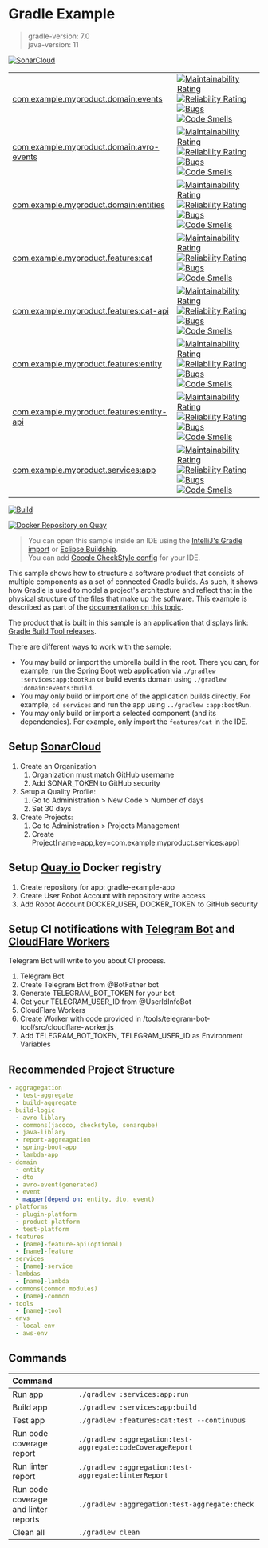 # Gradle Example
> gradle-version: 7.0  
> java-version: 11

[![SonarCloud](https://sonarcloud.io/images/project_badges/sonarcloud-orange.svg)](https://sonarcloud.io/dashboard?id=srcmaxim-gradle-example)  
<table style="width:100%">
  <tr>
    <td>
      <a href="https://sonarcloud.io/dashboard?id=com.example.myproduct.domain:events" rel="nofollow">
        com.example.myproduct.domain:events
      </a>
    </td>
    <td>
      <a href="https://sonarcloud.io/dashboard?id=com.example.myproduct.domain:events" rel="nofollow"><img
            src="https://sonarcloud.io/api/project_badges/measure?project=com.example.myproduct.domain:events&metric=sqale_rating"
            alt="Maintainability Rating" style="max-width:100%;">
      </a>
      <a href="https://sonarcloud.io/dashboard?id=com.example.myproduct.domain:events" rel="nofollow"><img
            src="https://sonarcloud.io/api/project_badges/measure?project=com.example.myproduct.domain:events&metric=reliability_rating"
            alt="Reliability Rating" style="max-width:100%;">
      </a>
      <a href="https://sonarcloud.io/dashboard?id=com.example.myproduct.domain:events" rel="nofollow"><img
            src="https://sonarcloud.io/api/project_badges/measure?project=com.example.myproduct.domain:events&metric=bugs"
            alt="Bugs" style="max-width:100%;">
      </a>
      <a href="https://sonarcloud.io/dashboard?id=com.example.myproduct.domain:events" rel="nofollow"><img
            src="https://sonarcloud.io/api/project_badges/measure?project=com.example.myproduct.domain:events&metric=code_smells"
            alt="Code Smells" style="max-width:100%;">
      </a>
    </td>
  </tr>
  <tr>
    <td>
      <a href="https://sonarcloud.io/dashboard?id=com.example.myproduct.domain:avro-events" rel="nofollow">
        com.example.myproduct.domain:avro-events
      </a>
    </td>
    <td>
      <a href="https://sonarcloud.io/dashboard?id=com.example.myproduct.domain:avro-events" rel="nofollow"><img
          src="https://sonarcloud.io/api/project_badges/measure?project=com.example.myproduct.domain:avro-events&metric=sqale_rating"
          alt="Maintainability Rating" style="max-width:100%;">
      </a>
      <a href="https://sonarcloud.io/dashboard?id=com.example.myproduct.domain:avro-events" rel="nofollow"><img
          src="https://sonarcloud.io/api/project_badges/measure?project=com.example.myproduct.domain:avro-events&metric=reliability_rating"
          alt="Reliability Rating" style="max-width:100%;">
      </a>
      <a href="https://sonarcloud.io/dashboard?id=com.example.myproduct.domain:avro-events" rel="nofollow"><img
          src="https://sonarcloud.io/api/project_badges/measure?project=com.example.myproduct.domain:avro-events&metric=bugs"
          alt="Bugs" style="max-width:100%;">
      </a>
      <a href="https://sonarcloud.io/dashboard?id=com.example.myproduct.domain:avro-events" rel="nofollow"><img
          src="https://sonarcloud.io/api/project_badges/measure?project=com.example.myproduct.domain:avro-events&metric=code_smells"
          alt="Code Smells" style="max-width:100%;">
      </a>
    </td>
  </tr>
  <tr>
    <td>
      <a href="https://sonarcloud.io/dashboard?id=com.example.myproduct.domain:entities" rel="nofollow">
        com.example.myproduct.domain:entities
      </a>
    </td>
    <td>
      <a href="https://sonarcloud.io/dashboard?id=com.example.myproduct.domain:entities" rel="nofollow"><img
          src="https://sonarcloud.io/api/project_badges/measure?project=com.example.myproduct.domain:entities&metric=sqale_rating"
          alt="Maintainability Rating" style="max-width:100%;">
      </a>
      <a href="https://sonarcloud.io/dashboard?id=com.example.myproduct.domain:entities" rel="nofollow"><img
          src="https://sonarcloud.io/api/project_badges/measure?project=com.example.myproduct.domain:entities&metric=reliability_rating"
          alt="Reliability Rating" style="max-width:100%;">
      </a>
      <a href="https://sonarcloud.io/dashboard?id=com.example.myproduct.domain:entities" rel="nofollow"><img
          src="https://sonarcloud.io/api/project_badges/measure?project=com.example.myproduct.domain:entities&metric=bugs"
          alt="Bugs" style="max-width:100%;">
      </a>
      <a href="https://sonarcloud.io/dashboard?id=com.example.myproduct.domain:entities" rel="nofollow"><img
          src="https://sonarcloud.io/api/project_badges/measure?project=com.example.myproduct.domain:entities&metric=code_smells"
          alt="Code Smells" style="max-width:100%;">
      </a>
    </td>
  </tr>
  <tr>
    <td>
      <a href="https://sonarcloud.io/dashboard?id=com.example.myproduct.features:cat" rel="nofollow">
        com.example.myproduct.features:cat
      </a>
    </td>
    <td>
      <a href="https://sonarcloud.io/dashboard?id=com.example.myproduct.features:cat" rel="nofollow"><img
          src="https://sonarcloud.io/api/project_badges/measure?project=com.example.myproduct.features:cat&metric=sqale_rating"
          alt="Maintainability Rating" style="max-width:100%;">
      </a>
      <a href="https://sonarcloud.io/dashboard?id=com.example.myproduct.features:cat" rel="nofollow"><img
          src="https://sonarcloud.io/api/project_badges/measure?project=com.example.myproduct.features:cat&metric=reliability_rating"
          alt="Reliability Rating" style="max-width:100%;">
      </a>
      <a href="https://sonarcloud.io/dashboard?id=com.example.myproduct.features:cat" rel="nofollow"><img
          src="https://sonarcloud.io/api/project_badges/measure?project=com.example.myproduct.features:cat&metric=bugs"
          alt="Bugs" style="max-width:100%;">
      </a>
      <a href="https://sonarcloud.io/dashboard?id=com.example.myproduct.features:cat" rel="nofollow"><img
          src="https://sonarcloud.io/api/project_badges/measure?project=com.example.myproduct.features:cat&metric=code_smells"
          alt="Code Smells" style="max-width:100%;">
      </a>
    </td>
  </tr>
  <tr>
    <td>
      <a href="https://sonarcloud.io/dashboard?id=com.example.myproduct.features:cat-api" rel="nofollow">
        com.example.myproduct.features:cat-api
      </a>
    </td>
    <td>
      <a href="https://sonarcloud.io/dashboard?id=com.example.myproduct.features:cat-api" rel="nofollow"><img
          src="https://sonarcloud.io/api/project_badges/measure?project=com.example.myproduct.features:cat-api&metric=sqale_rating"
          alt="Maintainability Rating" style="max-width:100%;">
      </a>
      <a href="https://sonarcloud.io/dashboard?id=com.example.myproduct.features:cat-api" rel="nofollow"><img
          src="https://sonarcloud.io/api/project_badges/measure?project=com.example.myproduct.features:cat-api&metric=reliability_rating"
          alt="Reliability Rating" style="max-width:100%;">
      </a>
      <a href="https://sonarcloud.io/dashboard?id=com.example.myproduct.features:cat-api" rel="nofollow"><img
          src="https://sonarcloud.io/api/project_badges/measure?project=com.example.myproduct.features:cat-api&metric=bugs"
          alt="Bugs" style="max-width:100%;">
      </a>
      <a href="https://sonarcloud.io/dashboard?id=com.example.myproduct.features:cat-api" rel="nofollow"><img
          src="https://sonarcloud.io/api/project_badges/measure?project=com.example.myproduct.features:cat-api&metric=code_smells"
          alt="Code Smells" style="max-width:100%;">
      </a>
    </td>
  </tr>
  <tr>
    <td>
      <a href="https://sonarcloud.io/dashboard?id=com.example.myproduct.features:entity" rel="nofollow">
        com.example.myproduct.features:entity
      </a>
    </td>
    <td>
      <a href="https://sonarcloud.io/dashboard?id=com.example.myproduct.features:entity" rel="nofollow"><img
          src="https://sonarcloud.io/api/project_badges/measure?project=com.example.myproduct.features:entity&metric=sqale_rating"
          alt="Maintainability Rating" style="max-width:100%;">
      </a>
      <a href="https://sonarcloud.io/dashboard?id=com.example.myproduct.features:entity" rel="nofollow"><img
          src="https://sonarcloud.io/api/project_badges/measure?project=com.example.myproduct.features:entity&metric=reliability_rating"
          alt="Reliability Rating" style="max-width:100%;">
      </a>
      <a href="https://sonarcloud.io/dashboard?id=com.example.myproduct.features:entity" rel="nofollow"><img
          src="https://sonarcloud.io/api/project_badges/measure?project=com.example.myproduct.features:entity&metric=bugs"
          alt="Bugs" style="max-width:100%;">
      </a>
      <a href="https://sonarcloud.io/dashboard?id=com.example.myproduct.features:entity" rel="nofollow"><img
          src="https://sonarcloud.io/api/project_badges/measure?project=com.example.myproduct.features:entity&metric=code_smells"
          alt="Code Smells" style="max-width:100%;">
      </a>
    </td>
  </tr>
  <tr>
    <td>
      <a href="https://sonarcloud.io/dashboard?id=com.example.myproduct.features:entity-api" rel="nofollow">
        com.example.myproduct.features:entity-api
      </a>
    </td>
    <td>
      <a href="https://sonarcloud.io/dashboard?id=com.example.myproduct.features:entity-api" rel="nofollow"><img
          src="https://sonarcloud.io/api/project_badges/measure?project=com.example.myproduct.features:entity-api&metric=sqale_rating"
          alt="Maintainability Rating" style="max-width:100%;">
      </a>
      <a href="https://sonarcloud.io/dashboard?id=com.example.myproduct.features:entity-api" rel="nofollow"><img
          src="https://sonarcloud.io/api/project_badges/measure?project=com.example.myproduct.features:entity-api&metric=reliability_rating"
          alt="Reliability Rating" style="max-width:100%;">
      </a>
      <a href="https://sonarcloud.io/dashboard?id=com.example.myproduct.features:entity-api" rel="nofollow"><img
          src="https://sonarcloud.io/api/project_badges/measure?project=com.example.myproduct.features:entity-api&metric=bugs"
          alt="Bugs" style="max-width:100%;">
      </a>
      <a href="https://sonarcloud.io/dashboard?id=com.example.myproduct.features:entity-api" rel="nofollow"><img
          src="https://sonarcloud.io/api/project_badges/measure?project=com.example.myproduct.features:entity-api&metric=code_smells"
          alt="Code Smells" style="max-width:100%;">
      </a>
    </td>
  </tr>
  <tr>
    <td>
      <a href="https://sonarcloud.io/dashboard?id=com.example.myproduct.services:app" rel="nofollow">
        com.example.myproduct.services:app
      </a>
    </td>
    <td>
      <a href="https://sonarcloud.io/dashboard?id=com.example.myproduct.services:app" rel="nofollow"><img
          src="https://sonarcloud.io/api/project_badges/measure?project=com.example.myproduct.services:app&metric=sqale_rating"
          alt="Maintainability Rating" style="max-width:100%;">
      </a>
      <a href="https://sonarcloud.io/dashboard?id=com.example.myproduct.services:app" rel="nofollow"><img
          src="https://sonarcloud.io/api/project_badges/measure?project=com.example.myproduct.services:app&metric=reliability_rating"
          alt="Reliability Rating" style="max-width:100%;">
      </a>
      <a href="https://sonarcloud.io/dashboard?id=com.example.myproduct.services:app" rel="nofollow"><img
          src="https://sonarcloud.io/api/project_badges/measure?project=com.example.myproduct.services:app&metric=bugs"
          alt="Bugs" style="max-width:100%;">
      </a>
      <a href="https://sonarcloud.io/dashboard?id=com.example.myproduct.services:app" rel="nofollow"><img
          src="https://sonarcloud.io/api/project_badges/measure?project=com.example.myproduct.services:app&metric=code_smells"
          alt="Code Smells" style="max-width:100%;">
      </a>
    </td>
  </tr>
</table>

[![Build](https://github.com/srcmaxim/gradle-example/actions/workflows/build.yml/badge.svg)](https://github.com/srcmaxim/gradle-example/actions/workflows/build.yml)

[![Docker Repository on Quay](https://quay.io/repository/srcmaxim/gradle-example-app/status "Docker Repository on Quay")](https://quay.io/repository/srcmaxim/gradle-example-app)

> You can open this sample inside an IDE using the [IntelliJ's Gradle import](https://www.jetbrains.com/help/idea/gradle.html#gradle_import_project_start) or [Eclipse Buildship](https://projects.eclipse.org/projects/tools.buildship).  
> You can add [Google CheckStyle config](build-logic/commons/src/main/resources/StyleSources.md) for your IDE.

This sample shows how to structure a software product that consists of multiple components as a set of connected Gradle builds.
As such, it shows how Gradle is used to model a project's architecture and reflect that in the physical structure of the files that make up the software.
This example is described as part of the [documentation on this topic](https://docs.gradle.org/7.0/userguide/structuring_software_products.html).

The product that is built in this sample is an application that displays link: [Gradle Build Tool releases](https://gradle.org/releases/).

There are different ways to work with the sample:

- You may build or import the umbrella build in the root.
  There you can, for example, run the Spring Boot web application via `./gradlew :services:app:bootRun` or build events domain using `./gradlew :domain:events:build`.
- You may only build or import one of the application builds directly.
  For example, `cd services` and run the app using  `../gradlew :app:bootRun`.
- You may only build or import a selected component (and its dependencies).
  For example, only import the `features/cat` in the IDE.

## Setup [SonarCloud](https://sonarcloud.io/)

1. Create an Organization
   1. Organization must match GitHub username
   2. Add SONAR_TOKEN to GitHub security 
2. Setup a Quality Profile:
   1. Go to Administration > New Code > Number of days
   2. Set 30 days
3. Create Projects:
   1. Go to Administration > Projects Management
   2. Create Project\[name=app,key=com.example.myproduct.services:app]
    
## Setup [Quay.io](https://quay.io) Docker registry

1. Create repository for app: gradle-example-app
2. Create User Robot Account with repository write access
3. Add Robot Account DOCKER_USER, DOCKER_TOKEN to GitHub security
    
## Setup CI notifications with [Telegram Bot](https://telegram.org/blog/bot-revolution) and [CloudFlare Workers](https://workers.cloudflare.com/)

Telegram Bot will write to you about CI process.

1. Telegram Bot
  1. Create Telegram Bot from @BotFather bot
  2. Generate TELEGRAM_BOT_TOKEN for your bot
  3. Get your TELEGRAM_USER_ID from @UserIdInfoBot
2. CloudFlare Workers
  1. Create Worker with code provided in /tools/telegram-bot-tool/src/cloudflare-worker.js
  2. Add TELEGRAM_BOT_TOKEN, TELEGRAM_USER_ID as Environment Variables

## Recommended Project Structure

```yml
- aggragegation
  - test-aggregate
  - build-aggregate
- build-logic
  - avro-liblary
  - commons(jacoco, checkstyle, sonarqube)
  - java-liblary
  - report-aggreagation
  - spring-boot-app
  - lambda-app
- domain
  - entity
  - dto
  - avro-event(generated)
  - event
  - mapper(depend on: entity, dto, event)
- platforms
  - plugin-platform
  - product-platform
  - test-platform
- features
  - [name]-feature-api(optional)
  - [name]-feature
- services
  - [name]-service
- lambdas
  - [name]-lambda
- commons(common modules)
  - [name]-common
- tools
  - [name]-tool
- envs
  - local-env
  - aws-env
```

## Commands

|Command||
|:---|---|
|Run app|`./gradlew :services:app:run`
|Build app| `./gradlew :services:app:build`
|Test app|`./gradlew :features:cat:test --continuous`
|Run code coverage <br /> report|`./gradlew :aggregation:test-aggregate:codeCoverageReport`
|Run linter report|`./gradlew :aggregation:test-aggregate:linterReport`
|Run code coverage <br /> and linter reports|`./gradlew :aggregation:test-aggregate:check`
|Clean all|`./gradlew clean`
